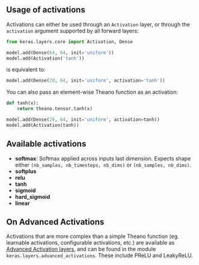 
## Usage of activations

Activations can either be used through an `Activation` layer, or through the `activation` argument supported by all forward layers:

```python
from keras.layers.core import Activation, Dense

model.add(Dense(64, 64, init='uniform'))
model.add(Activation('tanh'))
```
is equivalent to:
```python
model.add(Dense(20, 64, init='uniform', activation='tanh'))
```

You can also pass an element-wise Theano function as an activation:

```python
def tanh(x):
    return theano.tensor.tanh(x)

model.add(Dense(20, 64, init='uniform', activation=tanh))
model.add(Activation(tanh))
```

## Available activations

- __softmax__: Softmax applied across inputs last dimension. Expects shape either `(nb_samples, nb_timesteps, nb_dims)` or `(nb_samples, nb_dims)`.
- __softplus__
- __relu__
- __tanh__
- __sigmoid__
- __hard_sigmoid__
- __linear__

## On Advanced Activations

Activations that are more complex than a simple Theano function (eg. learnable activations, configurable activations, etc.) are available as [Advanced Activation layers](layers/advanced_activations.md), and can be found in the module `keras.layers.advanced_activations`. These include PReLU and LeakyReLU.
